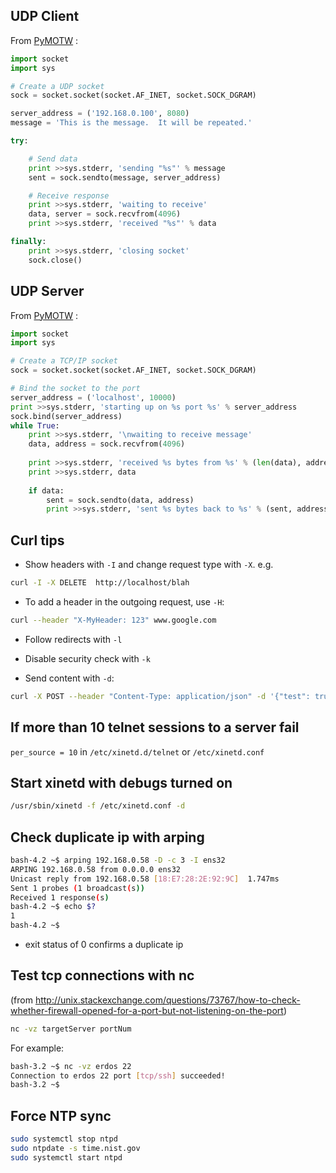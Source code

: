 ## UDP Client

From [PyMOTW](https://pymotw.com/2/socket/udp.html) :

``` python
import socket
import sys

# Create a UDP socket
sock = socket.socket(socket.AF_INET, socket.SOCK_DGRAM)

server_address = ('192.168.0.100', 8080)
message = 'This is the message.  It will be repeated.'

try:

    # Send data
    print >>sys.stderr, 'sending "%s"' % message
    sent = sock.sendto(message, server_address)

    # Receive response
    print >>sys.stderr, 'waiting to receive'
    data, server = sock.recvfrom(4096)
    print >>sys.stderr, 'received "%s"' % data

finally:
    print >>sys.stderr, 'closing socket'
    sock.close()
```

## UDP Server

From [PyMOTW](https://pymotw.com/2/socket/udp.html) :

``` python
import socket
import sys

# Create a TCP/IP socket
sock = socket.socket(socket.AF_INET, socket.SOCK_DGRAM)

# Bind the socket to the port
server_address = ('localhost', 10000)
print >>sys.stderr, 'starting up on %s port %s' % server_address
sock.bind(server_address)
while True:
    print >>sys.stderr, '\nwaiting to receive message'
    data, address = sock.recvfrom(4096)
    
    print >>sys.stderr, 'received %s bytes from %s' % (len(data), address)
    print >>sys.stderr, data
    
    if data:
        sent = sock.sendto(data, address)
        print >>sys.stderr, 'sent %s bytes back to %s' % (sent, address)

```

## Curl tips

-   Show headers with `-I` and change request type with `-X`. e.g.

``` sh
curl -I -X DELETE  http://localhost/blah
```

-   To add a header in the outgoing request, use `-H`:

``` sh
curl --header "X-MyHeader: 123" www.google.com
```

-   Follow redirects with `-l`
-   Disable security check with `-k`

- Send content with `-d`:

``` sh
curl -X POST --header "Content-Type: application/json" -d '{"test": true}' http://localhost/blah
```

## If more than 10 telnet sessions to a server fail

`per_source = 10`
in `/etc/xinetd.d/telnet` or `/etc/xinetd.conf`

## Start xinetd with debugs turned on

``` sh
/usr/sbin/xinetd -f /etc/xinetd.conf -d
```

## Check duplicate ip with arping

``` sh
bash-4.2 ~$ arping 192.168.0.58 -D -c 3 -I ens32
ARPING 192.168.0.58 from 0.0.0.0 ens32
Unicast reply from 192.168.0.58 [18:E7:28:2E:92:9C]  1.747ms
Sent 1 probes (1 broadcast(s))
Received 1 response(s)
bash-4.2 ~$ echo $?
1
bash-4.2 ~$
```

-   exit status of 0 confirms a duplicate ip

## Test tcp connections with nc

(from <http://unix.stackexchange.com/questions/73767/how-to-check-whether-firewall-opened-for-a-port-but-not-listening-on-the-port>)

``` sh
nc -vz targetServer portNum
```

For example:

``` sh
bash-3.2 ~$ nc -vz erdos 22
Connection to erdos 22 port [tcp/ssh] succeeded!
bash-3.2 ~$
```

## Force NTP sync

``` sh
sudo systemctl stop ntpd
sudo ntpdate -s time.nist.gov
sudo systemctl start ntpd
```
